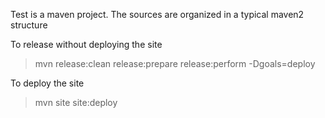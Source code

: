 Test is a maven project. The sources are organized in a typical maven2 structure

To release without deploying the site
> mvn release:clean release:prepare release:perform -Dgoals=deploy

To deploy the site
> mvn site site:deploy
